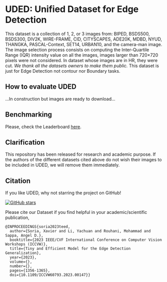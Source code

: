 # UDED: Unified Dataset for Edge Detection

This dataset is a collection of 1, 2, or 3 images from:
BIPED, BSDS500, BSDS300, DIV2K, WIRE-FRAME, CID,
CITYSCAPES, ADE20K, MDBD, NYUD, THANGKA, PASCAL-Context,
SET14, URBAN10, and the camera-man image. The image 
selection process consists on computing the Inter-Quartile
Range (IQR) intensity value on all the images, images 
larger than 720×720 pixels were not considered. In dataset
whose images are in HR, they were cut. 
*We thank all the datasets owners to make them public.*
This dataset is just for Edge Detection
not contour nor Boundary tasks.

## How to evaluate UDED

...In construction but images are ready to download...

## Benchmarking

Please, check the Leaderboard [here](https://paperswithcode.com/sota/edge-detection-on-uded).

## Clarification
This repository has been released for research and academic
purpose. If the authors of the different datasets cited
above do not wish their images to be included in UDED,
we will remove them immediately.


## Citation

If you like UDED, why not starring the project on GitHub!

[![GitHub stars](https://img.shields.io/github/stars/xavysp/UDED.svg?style=social&label=Star&maxAge=3600)](https://GitHub.com/xavysp/UDED/stargazers/)

Please cite our Dataset if you find helpful in your academic/scientific publication,
```
@INPROCEEDINGS{soria2023teed,
  author={Soria, Xavier and Li, Yachuan and Rouhani, Mohammad and Sappa, Angel D.},
  booktitle={2023 IEEE/CVF International Conference on Computer Vision Workshops (ICCVW)}, 
  title={Tiny and Efficient Model for the Edge Detection Generalization}, 
  year={2023},
  volume={},
  number={},
  pages={1356-1365},
  doi={10.1109/ICCVW60793.2023.00147}}
```

